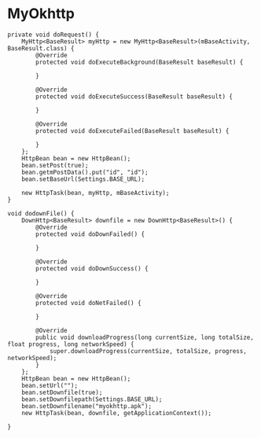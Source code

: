 # MyOkhttp

    private void doRequest() {
        MyHttp<BaseResult> myHttp = new MyHttp<BaseResult>(mBaseActivity, BaseResult.class) {
            @Override
            protected void doExecuteBackground(BaseResult baseResult) {

            }

            @Override
            protected void doExecuteSuccess(BaseResult baseResult) {

            }

            @Override
            protected void doExecuteFailed(BaseResult baseResult) {

            }
        };
        HttpBean bean = new HttpBean();
        bean.setPost(true);
        bean.getmPostData().put("id", "id");
        bean.setBaseUrl(Settings.BASE_URL);

        new HttpTask(bean, myHttp, mBaseActivity);
    }

    void dodownFile() {
        DownHttp<BaseResult> downfile = new DownHttp<BaseResult>() {
            @Override
            protected void doDownFailed() {

            }

            @Override
            protected void doDownSuccess() {

            }

            @Override
            protected void doNetFailed() {

            }

            @Override
            public void downloadProgress(long currentSize, long totalSize, float progress, long networkSpeed) {
                super.downloadProgress(currentSize, totalSize, progress, networkSpeed);
            }
        };
        HttpBean bean = new HttpBean();
        bean.setUrl("");
        bean.setDownfile(true);
        bean.setDownfilepath(Settings.BASE_URL);
        bean.setDownfilename("myokhttp.apk");
        new HttpTask(bean, downfile, getApplicationContext());

    }
